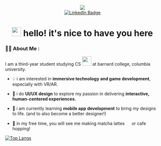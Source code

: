 
<div id="header" align="center">
  <img src="https://media.giphy.com/media/v1.Y2lkPTc5MGI3NjExbWVxdGZqeGVyYnVodnRuc3kxM3ViMW1kYjZyazFha25la253dTRqNSZlcD12MV9zdGlja2Vyc19zZWFyY2gmY3Q9cw/MhYz6xvracpiw/giphy.gif"/>
</div>

<div id="badges" align="center">
  <a href="https://www.linkedin.com/in/leah-kim-222392228/">
    <img src="https://img.shields.io/badge/LinkedIn-blue?style=for-the-badge&logo=linkedin&logoColor=white" alt="LinkedIn Badge"/>
  </a>
</div>

<h1 align="center">
    <img src="https://media.giphy.com/media/hvRJCLFzcasrR4ia7z/giphy.gif" width="30px"/>
  hello! it's nice to have you here
</h1>


### :woman_technologist: About Me :

I am a third-year student studying CS <img src="https://media.giphy.com/media/dCjgjlXrflbRFqNiRL/giphy.gif?cid=790b7611f2jk908lmayrilq5m5v20ca2k58uvpjycc4v8i3c&ep=v1_stickers_search&rid=giphy.gif&ct=s" width="30"> at barnard college, columbia university.

- :bulb: i am interested in <b>immersive technology and game development</b>, especially with VR/AR.
  
- :art: i do <b>UI/UX design</b> to explore my passion in delivering <b>interactive, human-centered experiences.</b>

- :seedling: i am currently learning <b>mobile app development</b> to bring my designs to life. (and to also  become a better designer!)

- :tea: in my free time, you will see me making matcha lattes <img src="https://media.giphy.com/media/Azg9Ek5mRI3pICSFcW/giphy.gif?cid=790b7611n26txl9xmottv904g3s5nhelui22ld5s7mrq1j6t&ep=v1_stickers_search&rid=giphy.gif&ct=s" width="15px"/> or cafe hopping!

[![Top Langs](https://github-readme-stats.vercel.app/api/top-langs/?username=LEAAHKIM&layout=compact)](https://github.com/anuraghazra/github-readme-stats)

